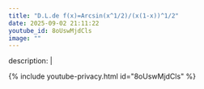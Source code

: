 ```yaml
---
title: "D.L.de f(x)=Arcsin(x^1/2)/(x(1-x))^1/2"
date: 2025-09-02 21:11:22 
youtube_id: 8oUswMjdCls
image: ""
---
```

description: |
  
{% include youtube-privacy.html id="8oUswMjdCls" %}
